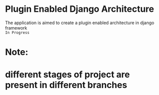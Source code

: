 # Plugin Enabled Django Architecture
The application is aimed to create a plugin enabled architecture in django framework  
` In Progress `

# Note:
# different stages of project are present in different branches 